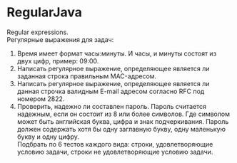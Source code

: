 # RegularJava  
Regular expressions.  
Регулярные выражения для задач:  
  1. Время имеет формат часы:минуты. И часы, и минуты состоят из двух цифр, пример: 09:00.
  2. Написать регулярное выражение, определяющее является ли заданная строка правильным MAC-адресом.
  3. Написать регулярное выражение, определяющее является ли данная строчка валидным E-mail адресом согласно RFC под номером 2822.
  4. Проверить, надежно ли составлен пароль. Пароль считается надежным, если он состоит из 8 или более символов. Где символом может быть английская буква, 
    цифра и знак подчеркивания. Пароль должен содержать хотя бы одну заглавную букву, одну маленькую букву и одну цифру.  
Подбрать по 6 тестов каждого вида: строки, удовлетворяющие условию задачи, строки не удовлетворяющие условию задачи.
